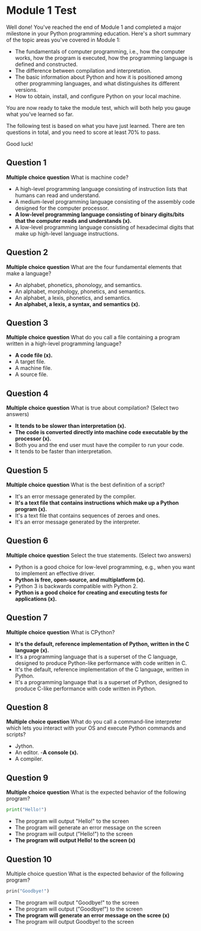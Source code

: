 
# Module 1 Test

Well done! You've reached the end of Module 1 and completed a major milestone in your Python programming education. Here's a short summary of the topic areas you've covered in Module 1:

- The fundamentals of computer programming, i.e., how the computer works, how the program is executed, how the programming language is defined and constructed.
- The difference between compilation and interpretation.
- The basic information about Python and how it is positioned among other programming languages, and what distinguishes its different versions.
- How to obtain, install, and configure Python on your local machine.

You are now ready to take the module test, which will both help you gauge what you've learned so far.

The following test is based on what you have just learned. There are ten questions in total, and you need to score at least 70% to pass.

Good luck!

## Question 1

**Multiple choice question**
What is machine code?

- A high-level programming language consisting of instruction lists that humans can read and understand.
- A medium-level programming language consisting of the assembly code designed for the computer processor.
- **A low-level programming language consisting of binary digits/bits that the computer reads and understands (x).**
- A low-level programming language consisting of hexadecimal digits that make up high-level language instructions.

## Question 2

**Multiple choice question**
What are the four fundamental elements that make a language?

- An alphabet, phonetics, phonology, and semantics.
- An alphabet, morphology, phonetics, and semantics.
- An alphabet, a lexis, phonetics, and semantics.
- **An alphabet, a lexis, a syntax, and semantics (x).**

## Question 3

**Multiple choice question**
What do you call a file containing a program written in a high-level programming language?

- **A code file (x).**
- A target file.
- A machine file.
- A source file.

## Question 4

**Multiple choice question**
What is true about compilation? (Select two answers)

- **It tends to be slower than interpretation (x).**
- **The code is converted directly into machine code executable by the processor (x).**
- Both you and the end user must have the compiler to run your code.
- It tends to be faster than interpretation.

## Question 5

**Multiple choice question**
What is the best definition of a script?

- It's an error message generated by the compiler.
- **It's a text file that contains instructions which make up a Python program (x).**
- It's a text file that contains sequences of zeroes and ones.
- It's an error message generated by the interpreter.

## Question 6

**Multiple choice question**
Select the true statements. (Select two answers)

- Python is a good choice for low-level programming, e.g., when you want to implement an effective driver.
- **Python is free, open-source, and multiplatform (x).**
- Python 3 is backwards compatible with Python 2.
- **Python is a good choice for creating and executing tests for applications (x).**

## Question 7

**Multiple choice question**
What is CPython?

- **It's the default, reference implementation of Python, written in the C language (x).**
- It's a programming language that is a superset of the C language, designed to produce Python-like performance with code written in C.
- It's the default, reference implementation of the C language, written in Python.
- It's a programming language that is a superset of Python, designed to produce C-like performance with code written in Python.

## Question 8

**Multiple choice question**
What do you call a command-line interpreter which lets you interact with your OS and execute Python commands and scripts?

- Jython.
- An editor.
-**A console (x).**
- A compiler.

## Question 9

**Multiple choice question**
What is the expected behavior of the following program?

```python
print("Hello!")
```
- The program will output "Hello!" to the screen
- The program will generate an error message on the screen
- The program will output ("Hello!") to the screen
- **The program will output Hello! to the screen (x)**


## Question 10
Multiple choice question
What is the expected behavior of the following program?
```python
prin("Goodbye!")
```

- The program will output "Goodbye!" to the screen
- The program will output ("Goodbye!") to the screen
- **The program will generate an error message on the scree (x)**
- The program will output Goodbye! to the screen
